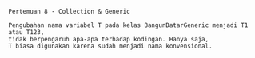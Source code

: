     Pertemuan 8 - Collection & Generic
    
    Pengubahan nama variabel T pada kelas BangunDatarGeneric menjadi T1 atau T123, 
    tidak berpengaruh apa-apa terhadap kodingan. Hanya saja, 
    T biasa digunakan karena sudah menjadi nama konvensional.
